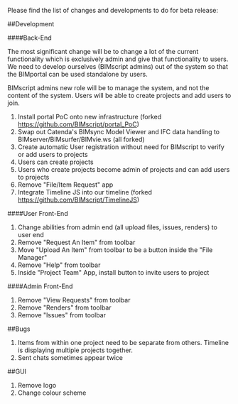 Please find the list of changes and developments to do for beta release:

##Development

####Back-End

The most significant change will be to change a lot of the current functionality which is exclusively admin and give that functionality to users. We need to develop ourselves (BIMscript admins) out of the system so that the BIMportal can be used standalone by users. 

BIMscript admins new role will be to manage the system, and not the content of the system.
Users will be able to create projects and add users to join.

1.  Install portal PoC onto new infrastructure (forked https://github.com/BIMscript/portal_PoC)
2.  Swap out Catenda's BIMsync Model Viewer and IFC data handling to BIMserver/BIMsurfer/BIMvie.ws (all forked)
3.  Create automatic User registration without need for BIMscript to verify or add users to projects
4.  Users can create projects
5.  Users who create projects become admin of projects and can add users to projects
6.  Remove "File/Item Request" app
7.  Integrate Timeline JS into our timeline (forked https://github.com/BIMscript/TimelineJS)

####User Front-End

1.  Change abilities from admin end (all upload files, issues, renders) to user end
2.  Remove "Request An Item" from toolbar
3.  Move "Upload An Item" from toolbar to be a button inside the "File Manager"
4.  Remove "Help" from toolbar
5.  Inside "Project Team" App, install button to invite users to project

####Admin Front-End

1.  Remove "View Requests" from toolbar
2.  Remove "Renders" from toolbar
3.  Remove "Issues" from toolbar

##Bugs

1.  Items from within one project need to be separate from others. Timeline is displaying multiple projects together.
2.  Sent chats sometimes appear twice

##GUI

1.  Remove logo
2.  Change colour scheme
